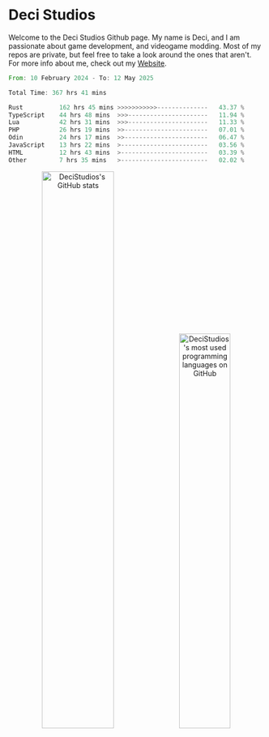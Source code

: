 # Deci Studios
Welcome to the Deci Studios Github page. My name is Deci, and I am passionate about game development, and videogame modding. Most of my repos are private, but feel free to take a look around the ones that aren't.
For more info about me, check out my <a href="https://decidev.co.uk" target="_blank">Website</a>.
<!--START_SECTION:waka-->

```rust
From: 10 February 2024 - To: 12 May 2025

Total Time: 367 hrs 41 mins

Rust          162 hrs 45 mins >>>>>>>>>>>--------------   43.37 %
TypeScript    44 hrs 48 mins  >>>----------------------   11.94 %
Lua           42 hrs 31 mins  >>>----------------------   11.33 %
PHP           26 hrs 19 mins  >>-----------------------   07.01 %
Odin          24 hrs 17 mins  >>-----------------------   06.47 %
JavaScript    13 hrs 22 mins  >------------------------   03.56 %
HTML          12 hrs 43 mins  >------------------------   03.39 %
Other         7 hrs 35 mins   >------------------------   02.02 %
```

<!--END_SECTION:waka-->
<p align="center">
  <a href="https://github.com/anuraghazra/github-readme-stats" target="_blank"><img src="https://github-readme-stats.vercel.app/api?username=decistudios&show_icons=true&count_private=true&theme=omni&hide_border=true" alt="DeciStudios's GitHub stats" width="53.1%" /></a>
  <a href="https://github.com/anuraghazra/github-readme-stats" target="_blank"><img width="44.7%" src="https://github-readme-stats.vercel.app/api/top-langs/?username=decistudios&theme=omni&layout=compact&hide_border=true&langs_count=6" alt="DeciStudios's most used programming languages on GitHub" /></a>
</p>


